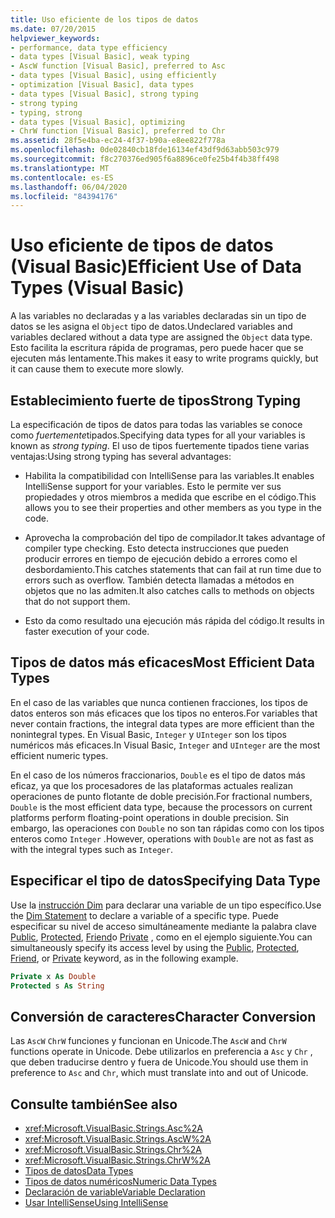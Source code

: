 ```yaml
---
title: Uso eficiente de los tipos de datos
ms.date: 07/20/2015
helpviewer_keywords:
- performance, data type efficiency
- data types [Visual Basic], weak typing
- AscW function [Visual Basic], preferred to Asc
- data types [Visual Basic], using efficiently
- optimization [Visual Basic], data types
- data types [Visual Basic], strong typing
- strong typing
- typing, strong
- data types [Visual Basic], optimizing
- ChrW function [Visual Basic], preferred to Chr
ms.assetid: 28f5e4ba-ec24-4f37-b90a-e8ee822f778a
ms.openlocfilehash: 0de02840cb18fde16134ef43df9d63abb503c979
ms.sourcegitcommit: f8c270376ed905f6a8896ce0fe25b4f4b38ff498
ms.translationtype: MT
ms.contentlocale: es-ES
ms.lasthandoff: 06/04/2020
ms.locfileid: "84394176"
---
```

# <a name="efficient-use-of-data-types-visual-basic"></a><span data-ttu-id="1ad31-102">Uso eficiente de tipos de datos (Visual Basic)</span><span class="sxs-lookup"><span data-stu-id="1ad31-102">Efficient Use of Data Types (Visual Basic)</span></span>
<span data-ttu-id="1ad31-103">A las variables no declaradas y a las variables declaradas sin un tipo de datos se les asigna el `Object` tipo de datos.</span><span class="sxs-lookup"><span data-stu-id="1ad31-103">Undeclared variables and variables declared without a data type are assigned the `Object` data type.</span></span> <span data-ttu-id="1ad31-104">Esto facilita la escritura rápida de programas, pero puede hacer que se ejecuten más lentamente.</span><span class="sxs-lookup"><span data-stu-id="1ad31-104">This makes it easy to write programs quickly, but it can cause them to execute more slowly.</span></span>

## <a name="strong-typing"></a><span data-ttu-id="1ad31-105">Establecimiento fuerte de tipos</span><span class="sxs-lookup"><span data-stu-id="1ad31-105">Strong Typing</span></span>
 <span data-ttu-id="1ad31-106">La especificación de tipos de datos para todas las variables se conoce como *fuertemente*tipados.</span><span class="sxs-lookup"><span data-stu-id="1ad31-106">Specifying data types for all your variables is known as *strong typing*.</span></span> <span data-ttu-id="1ad31-107">El uso de tipos fuertemente tipados tiene varias ventajas:</span><span class="sxs-lookup"><span data-stu-id="1ad31-107">Using strong typing has several advantages:</span></span>

- <span data-ttu-id="1ad31-108">Habilita la compatibilidad con IntelliSense para las variables.</span><span class="sxs-lookup"><span data-stu-id="1ad31-108">It enables IntelliSense support for your variables.</span></span> <span data-ttu-id="1ad31-109">Esto le permite ver sus propiedades y otros miembros a medida que escribe en el código.</span><span class="sxs-lookup"><span data-stu-id="1ad31-109">This allows you to see their properties and other members as you type in the code.</span></span>

- <span data-ttu-id="1ad31-110">Aprovecha la comprobación del tipo de compilador.</span><span class="sxs-lookup"><span data-stu-id="1ad31-110">It takes advantage of compiler type checking.</span></span> <span data-ttu-id="1ad31-111">Esto detecta instrucciones que pueden producir errores en tiempo de ejecución debido a errores como el desbordamiento.</span><span class="sxs-lookup"><span data-stu-id="1ad31-111">This catches statements that can fail at run time due to errors such as overflow.</span></span> <span data-ttu-id="1ad31-112">También detecta llamadas a métodos en objetos que no las admiten.</span><span class="sxs-lookup"><span data-stu-id="1ad31-112">It also catches calls to methods on objects that do not support them.</span></span>

- <span data-ttu-id="1ad31-113">Esto da como resultado una ejecución más rápida del código.</span><span class="sxs-lookup"><span data-stu-id="1ad31-113">It results in faster execution of your code.</span></span>

## <a name="most-efficient-data-types"></a><span data-ttu-id="1ad31-114">Tipos de datos más eficaces</span><span class="sxs-lookup"><span data-stu-id="1ad31-114">Most Efficient Data Types</span></span>
 <span data-ttu-id="1ad31-115">En el caso de las variables que nunca contienen fracciones, los tipos de datos enteros son más eficaces que los tipos no enteros.</span><span class="sxs-lookup"><span data-stu-id="1ad31-115">For variables that never contain fractions, the integral data types are more efficient than the nonintegral types.</span></span> <span data-ttu-id="1ad31-116">En Visual Basic, `Integer` y `UInteger` son los tipos numéricos más eficaces.</span><span class="sxs-lookup"><span data-stu-id="1ad31-116">In Visual Basic, `Integer` and `UInteger` are the most efficient numeric types.</span></span>

 <span data-ttu-id="1ad31-117">En el caso de los números fraccionarios, `Double` es el tipo de datos más eficaz, ya que los procesadores de las plataformas actuales realizan operaciones de punto flotante de doble precisión.</span><span class="sxs-lookup"><span data-stu-id="1ad31-117">For fractional numbers, `Double` is the most efficient data type, because the processors on current platforms perform floating-point operations in double precision.</span></span> <span data-ttu-id="1ad31-118">Sin embargo, las operaciones con `Double` no son tan rápidas como con los tipos enteros como `Integer` .</span><span class="sxs-lookup"><span data-stu-id="1ad31-118">However, operations with `Double` are not as fast as with the integral types such as `Integer`.</span></span>

## <a name="specifying-data-type"></a><span data-ttu-id="1ad31-119">Especificar el tipo de datos</span><span class="sxs-lookup"><span data-stu-id="1ad31-119">Specifying Data Type</span></span>
 <span data-ttu-id="1ad31-120">Use la [instrucción Dim](../../../language-reference/statements/dim-statement.md) para declarar una variable de un tipo específico.</span><span class="sxs-lookup"><span data-stu-id="1ad31-120">Use the [Dim Statement](../../../language-reference/statements/dim-statement.md) to declare a variable of a specific type.</span></span> <span data-ttu-id="1ad31-121">Puede especificar su nivel de acceso simultáneamente mediante la palabra clave [Public](../../../language-reference/modifiers/public.md), [Protected](../../../language-reference/modifiers/protected.md), [Friend](../../../language-reference/modifiers/friend.md)o [Private](../../../language-reference/modifiers/private.md) , como en el ejemplo siguiente.</span><span class="sxs-lookup"><span data-stu-id="1ad31-121">You can simultaneously specify its access level by using the [Public](../../../language-reference/modifiers/public.md), [Protected](../../../language-reference/modifiers/protected.md), [Friend](../../../language-reference/modifiers/friend.md), or [Private](../../../language-reference/modifiers/private.md) keyword, as in the following example.</span></span>

```vb
Private x As Double
Protected s As String
```

## <a name="character-conversion"></a><span data-ttu-id="1ad31-122">Conversión de caracteres</span><span class="sxs-lookup"><span data-stu-id="1ad31-122">Character Conversion</span></span>
 <span data-ttu-id="1ad31-123">Las `AscW` `ChrW` funciones y funcionan en Unicode.</span><span class="sxs-lookup"><span data-stu-id="1ad31-123">The `AscW` and `ChrW` functions operate in Unicode.</span></span> <span data-ttu-id="1ad31-124">Debe utilizarlos en preferencia a `Asc` y `Chr` , que deben traducirse dentro y fuera de Unicode.</span><span class="sxs-lookup"><span data-stu-id="1ad31-124">You should use them in preference to `Asc` and `Chr`, which must translate into and out of Unicode.</span></span>

## <a name="see-also"></a><span data-ttu-id="1ad31-125">Consulte también</span><span class="sxs-lookup"><span data-stu-id="1ad31-125">See also</span></span>

- <xref:Microsoft.VisualBasic.Strings.Asc%2A>
- <xref:Microsoft.VisualBasic.Strings.AscW%2A>
- <xref:Microsoft.VisualBasic.Strings.Chr%2A>
- <xref:Microsoft.VisualBasic.Strings.ChrW%2A>
- [<span data-ttu-id="1ad31-126">Tipos de datos</span><span class="sxs-lookup"><span data-stu-id="1ad31-126">Data Types</span></span>](index.md)
- [<span data-ttu-id="1ad31-127">Tipos de datos numéricos</span><span class="sxs-lookup"><span data-stu-id="1ad31-127">Numeric Data Types</span></span>](numeric-data-types.md)
- [<span data-ttu-id="1ad31-128">Declaración de variable</span><span class="sxs-lookup"><span data-stu-id="1ad31-128">Variable Declaration</span></span>](../variables/variable-declaration.md)
- [<span data-ttu-id="1ad31-129">Usar IntelliSense</span><span class="sxs-lookup"><span data-stu-id="1ad31-129">Using IntelliSense</span></span>](/visualstudio/ide/using-intellisense)
